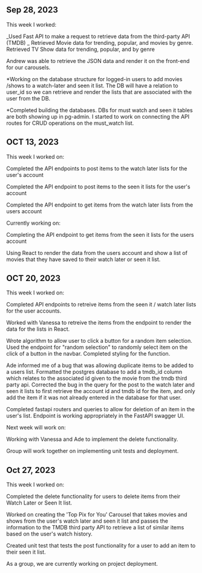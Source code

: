 ## Sep 28, 2023

This week I worked:

_Used Fast API to make a request to retrieve data from the third-party API (TMDB)
_ Retrieved Movie data for trending, popular,
and movies by genre. Retrieved TV Show data for trending, popular, and by genre

Andrew was able to retrieve the JSON data and render it on the front-end for our carousels.

\*Working on the database structure for logged-in users to add movies
/shows to a watch-later and seen it list. The DB will have a relation
to user_id so we can retrieve and render the lists that are associated with the user from the DB.

\*Completed building the databases. DBs for must watch and seen it tables are both showing
up in pg-admin. I started to work on connecting the API routes for CRUD operations on the
must_watch list.

## OCT 13, 2023

This week I worked on:

Completed the API endpoints to post items to the watch later lists for the user's account

Completed the API endpoint to post items to the seen it lists for the user's account

Completed the API endpoint to get items from the watch later
lists from the users account

Currently working on:

Completing the API endpoint to get items from the seen it lists
for the users account

Using React to render the data from the users account and
show a list of movies that they have saved to their watch later
or seen it list.

## OCT 20, 2023

This week I worked on:

Completed API endpoints to retreive items from the seen it / watch later lists for the user accounts.

Worked with Vanessa to retreive the items from the endpoint to render the data for the lists in React.

Wrote algorithm to allow user to click a button for a random item selection. Used the endpoint for "random selection" to randomly select item on the click of a button in the navbar. Completed styling for the function.

Ade informed me of a bug that was allowing duplicate items to be added to a users list. Formatted the postgres database to add a tmdb_id column which relates to the associated id given to the movie from the tmdb third party api. Corrected the bug in the query for the post to the watch later and seen it lists to first retrieve the account id and tmdb id for the item, and only add the item if it was not already entered in the database for that user.

Completed fastapi routers and queries to allow for deletion of an item in the user's list. Endpoint is working appropriately in the FastAPI swagger UI.

Next week will work on:

Working with Vanessa and Ade to implement the delete functionality.

Group will work together on implementing unit tests and deployment.

## Oct 27, 2023

This week I worked on:

Completed the delete functionality for users to delete items from their Watch Later or Seen It list.

Worked on creating the 'Top Pix for You' Carousel that takes movies and shows from the user's watch later and seen it list and passes the information to the TMDB third party API to retrieve a list of similar items based on the user's watch history.

Created unit test that tests the post functionality for a user to add an item to their seen it list.

As a group, we are currently working on project deployment.
